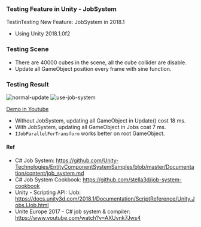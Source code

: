 ### Testing Feature in Unity - JobSystem
TestinTesting New Feature: JobSystem in 2018.1

* Using Unity 2018.1.0f2

### Testing Scene
* There are 40000 cubes in the scene, all the cube collider are disable.
* Update all GameObject position every frame with sine function.

### Testing Result
![normal-update](https://raw.githubusercontent.com/douduck08/UnityTest-JobSystem/master/img/normal-update.jpg)
![use-job-system](https://raw.githubusercontent.com/douduck08/UnityTest-JobSystem/master/img/use-job-system.jpg)

[Demo in Youtube](https://www.youtube.com/watch?v=Tu-k_ZG1sOs)

* Without JobSystem, updating all GameObject in Update() cost 18 ms.
* With JobSystem, updating all GameObject in Jobs coat 7 ms.
* `IJobParallelForTransform` works better on root GameObject.

#### Ref
* C# Job System: https://github.com/Unity-Technologies/EntityComponentSystemSamples/blob/master/Documentation/content/job_system.md
* C# Job System Cookbook: https://github.com/stella3d/job-system-cookbook
* Unity - Scripting API: IJob: https://docs.unity3d.com/2018.1/Documentation/ScriptReference/Unity.Jobs.IJob.html
* Unite Europe 2017 - C# job system & compiler: https://www.youtube.com/watch?v=AXUvnk7Jws4